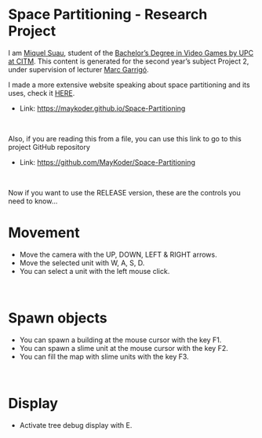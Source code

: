# Space Partitioning - Research Project

I am [Miquel Suau](https://www.linkedin.com/in/miquel-suau-gonz%C3%A0lez-346b5617a/), student of the [Bachelor’s Degree in Video Games by UPC at CITM](https://www.citm.upc.edu/ing/estudis/graus-videojocs/). This content is generated for the second year’s subject Project 2, under supervision of lecturer [Marc Garrigó](https://www.linkedin.com/in/mgarrigo/).

I made a more extensive website speaking about space partitioning and its uses, check it [HERE](https://maykoder.github.io/Space-Partitioning/).
 - Link: https://maykoder.github.io/Space-Partitioning

<br>

Also, if you are reading this from a file, you can use this link to go to this project GitHub repository
 - Link: https://github.com/MayKoder/Space-Partitioning
 
 <br>
 
Now if you want to use the RELEASE version, these are the controls you need to know...
 
# Movement
 
  - Move the camera with the UP, DOWN, LEFT & RIGHT arrows.
  - Move the selected unit with W, A, S, D.
  - You can select a unit with the left mouse click.
  
<br>

# Spawn objects
  
   - You can spawn a building at the mouse cursor with the key F1.
   - You can spawn a slime unit at the mouse cursor with the key F2.
   - You can fill the map with slime units with the key F3.
   
<br>

# Display
 
 - Activate tree debug display with E.
